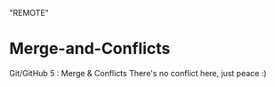 "REMOTE"
# Merge-and-Conflicts
Git/GitHub 5 : Merge &amp; Conflicts
There's no conflict here, just peace :)
